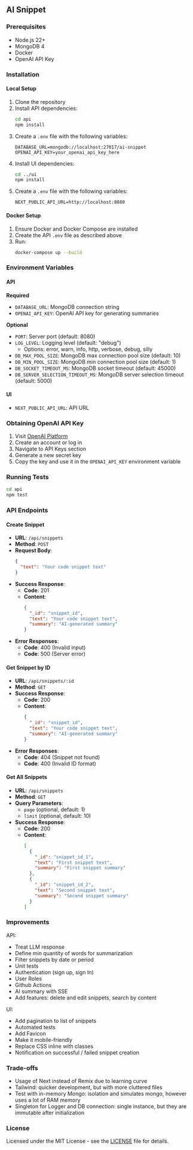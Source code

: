 ## AI Snippet

### Prerequisites

- Node.js 22+
- MongoDB 4
- Docker
- OpenAI API Key

### Installation

#### Local Setup

1. Clone the repository
2. Install API dependencies:
   ```bash
   cd api
   npm install
   ```
3. Create a `.env` file with the following variables:
   ```
   DATABASE_URL=mongodb://localhost:27017/ai-snippet
   OPENAI_API_KEY=your_openai_api_key_here
   ```
4. Install UI dependencies:
   ```bash
   cd ../ui
   npm install
   ```
5. Create a `.env` file with the following variables:
   ```
   NEXT_PUBLIC_API_URL=http://localhost:8080
   ```

#### Docker Setup

1. Ensure Docker and Docker Compose are installed
2. Create the API `.env` file as described above
3. Run:
   ```bash
   docker-compose up --build
   ```

### Environment Variables

#### API

**Required**

- `DATABASE_URL`: MongoDB connection string
- `OPENAI_API_KEY`: OpenAI API key for generating summaries

**Optional**

- `PORT`: Server port (default: 8080)
- `LOG_LEVEL`: Logging level (default: "debug")
  - Options: error, warn, info, http, verbose, debug, silly
- `DB_MAX_POOL_SIZE`: MongoDB max connection pool size (default: 10)
- `DB_MIN_POOL_SIZE`: MongoDB min connection pool size (default: 1)
- `DB_SOCKET_TIMEOUT_MS`: MongoDB socket timeout (default: 45000)
- `DB_SERVER_SELECTION_TIMEOUT_MS`: MongoDB server selection timeout (default: 5000)

#### UI

- `NEXT_PUBLIC_API_URL`: API URL

### Obtaining OpenAI API Key

1. Visit [OpenAI Platform](https://platform.openai.com/)
2. Create an account or log in
3. Navigate to API Keys section
4. Generate a new secret key
5. Copy the key and use it in the `OPENAI_API_KEY` environment variable

### Running Tests

```bash
cd api
npm test
```

### API Endpoints

#### Create Snippet

- **URL**: `/api/snippets`
- **Method**: `POST`
- **Request Body**:
  ```json
  {
    "text": "Your code snippet text"
  }
  ```
- **Success Response**:
  - **Code**: 201
  - **Content**:
    ```json
    {
      "_id": "snippet_id",
      "text": "Your code snippet text",
      "summary": "AI-generated summary"
    }
    ```
- **Error Responses**:
  - **Code**: 400 (Invalid input)
  - **Code**: 500 (Server error)

#### Get Snippet by ID

- **URL**: `/api/snippets/:id`
- **Method**: `GET`
- **Success Response**:
  - **Code**: 200
  - **Content**:
    ```json
    {
      "_id": "snippet_id",
      "text": "Your code snippet text",
      "summary": "AI-generated summary"
    }
    ```
- **Error Responses**:
  - **Code**: 404 (Snippet not found)
  - **Code**: 400 (Invalid ID format)

#### Get All Snippets

- **URL**: `/api/snippets`
- **Method**: `GET`
- **Query Parameters**:
  - `page` (optional, default: 1)
  - `limit` (optional, default: 10)
- **Success Response**:
  - **Code**: 200
  - **Content**:
    ```json
    [
      {
        "_id": "snippet_id_1",
        "text": "First snippet text",
        "summary": "First snippet summary"
      },
      {
        "_id": "snippet_id_2",
        "text": "Second snippet text",
        "summary": "Second snippet summary"
      }
    ]
    ```

### Improvements 

API:
- Treat LLM response
- Define min quantity of words for summarization
- Filter snippets by date or period
- Unit tests
- Authentication (sign up, sign In)
- User Roles
- Github Actions
- AI summary with SSE
- Add features: delete and edit snippets, search by content

UI: 
- Add pagination to list of snippets
- Automated tests
- Add Favicon
- Make it mobile-friendly 
- Replace CSS inline with classes  
- Notification on successful / failed snippet creation

### Trade-offs

- Usage of Next instead of Remix due to learning curve
- Tailwind: quicker development, but with more cluttered files
- Test with in-memory Mongo: isolation and simulates mongo, however uses a lot of RAM memory
- Singleton for Logger and DB connection: single instance, but they are immutable after initialization

### License

Licensed under the MIT License - see the [LICENSE](LICENSE) file for details.
